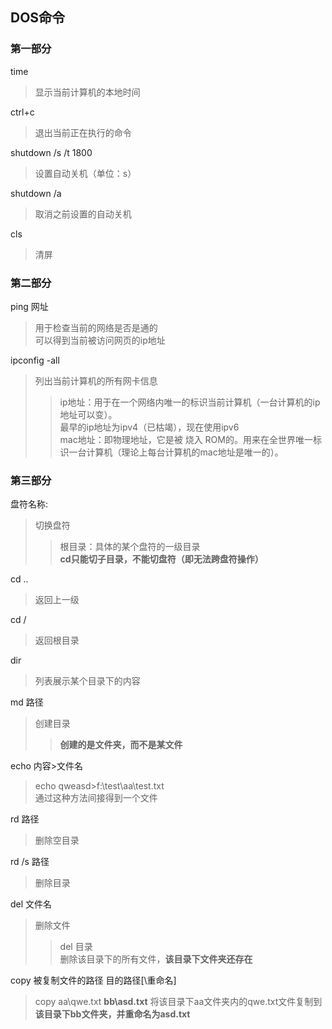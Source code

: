 ## DOS命令

### 第一部分  

time 
>显示当前计算机的本地时间  

ctrl+c 
>退出当前正在执行的命令  

shutdown /s /t 1800 
>设置自动关机（单位：s）  

shutdown /a 
>取消之前设置的自动关机  

cls 
>清屏  

### 第二部分 

ping 网址
>用于检查当前的网络是否是通的    
>可以得到当前被访问网页的ip地址 

ipconfig -all  
>列出当前计算机的所有网卡信息  
>>ip地址：用于在一个网络内唯一的标识当前计算机（一台计算机的ip地址可以变）。  
>>最早的ip地址为ipv4（已枯竭），现在使用ipv6  
>>mac地址：即物理地址，它是被 烧入 ROM的。用来在全世界唯一标识一台计算机（理论上每台计算机的mac地址是唯一的）。

### 第三部分 

盘符名称: 
>切换盘符  
>>根目录：具体的某个盘符的一级目录   
>>**cd只能切子目录，不能切盘符（即无法跨盘符操作）**

cd ..  
>返回上一级

cd /  
>返回根目录

dir  
>列表展示某个目录下的内容

md 路径
>创建目录  
>>**创建的是文件夹，而不是某文件**

echo 内容>文件名  
>echo qweasd>f:\test\aa\test.txt    
>通过这种方法间接得到一个文件

rd 路径  
>删除空目录

rd /s 路径  
>删除目录

del 文件名  
>删除文件  
>>del 目录  
>>删除该目录下的所有文件，**该目录下文件夹还存在**  

copy 被复制文件的路径 目的路径[\重命名]
>copy aa\qwe.txt **bb\asd.txt** 将该目录下aa文件夹内的qwe.txt文件复制到**该目录下bb文件夹，并重命名为asd.txt**  




